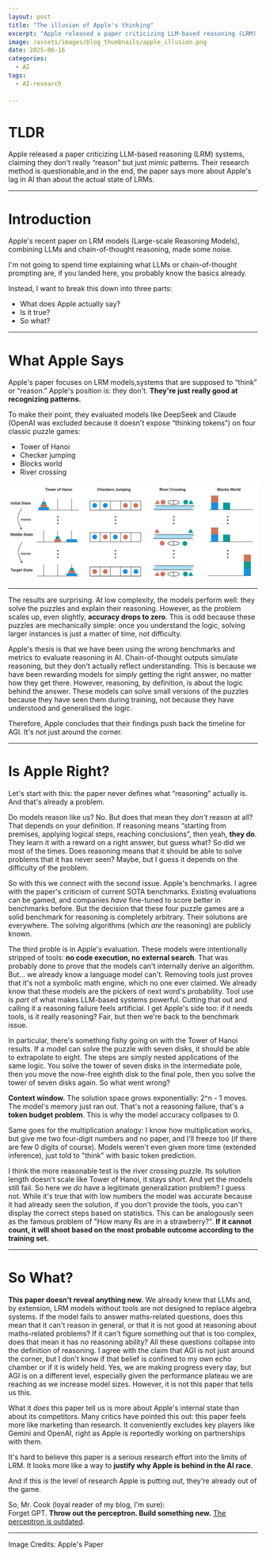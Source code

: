```yaml
---
layout: post
title: "The illusion of Apple's thinking"
excerpt: "Apple released a paper criticizing LLM-based reasoning (LRM) systems, claiming they don't really reason. Is it true? <br/>"
image: /assets/images/blog_thumbnails/apple_illusion.png
date: 2025-06-16
categories: 
  - AI
tags:
  - AI-research

---
```


# TLDR

Apple released a paper criticizing LLM-based reasoning (LRM) systems, claiming they don't really “reason” but just mimic patterns. Their research method is questionable,and in the end, the paper says more about Apple's lag in AI than about the actual state of LRMs.

---

# Introduction

Apple's recent paper on LRM models (Large-scale Reasoning Models), combining LLMs and chain-of-thought reasoning, made some noise.

I'm not going to spend time explaining what LLMs or chain-of-thought prompting are, if you landed here, you probably know the basics already.

Instead, I want to break this down into three parts:

- What does Apple actually say?
- Is it true?
- So what?

---

# What Apple Says

Apple's paper focuses on LRM models,systems that are supposed to “think” or “reason.” Apple's position is: they don't. **They're just really good at recognizing patterns.**

To make their point, they evaluated models like DeepSeek and Claude (OpenAI was excluded because it doesn't expose “thinking tokens”) on four classic puzzle games:

- Tower of Hanoi
- Checker jumping
- Blocks world
- River crossing

![Games example](/assets/images/blog_images/paper-games.png)

---

The results are surprising. At low complexity, the models perform well: they solve the puzzles and explain their reasoning. However, as the problem scales up, even slightly, **accuracy drops to zero**. This is odd because these puzzles are mechanically simple: once you understand the logic, solving larger instances is just a matter of time, not difficulty.

Apple's thesis is that we have been using the wrong benchmarks and metrics to evaluate reasoning in AI. Chain-of-thought outputs simulate reasoning, but they don't actually reflect understanding. This is because we have been rewarding models for simply getting the right answer, no matter how they get there. However, reasoning, by definition, is about the logic behind the answer. These models can solve small versions of the puzzles because they have seen them during training, not because they have understood and generalised the logic.

Therefore, Apple concludes that their findings push back the timeline for AGI. It's not just around the corner.

---

# Is Apple Right?

Let's start with this: the paper never defines what “reasoning” actually is. And that's already a problem.

Do models reason like us? No. But does that mean they _don't_ reason at all? That depends on your definition. If reasoning means “starting from premises, applying logical steps, reaching conclusions”, then yeah, **they do**. They learn it with a reward on a right answer, but guess what? So did we most of the times. Does reasoning means that it should be able to solve problems that it has never seen? Maybe, but I guess it depends on the difficulty of the problem.

So with this we connect with the second issue. Apple's benchmarks. I agree with the paper's criticism of current SOTA benchmarks. Existing evaluations can be gamed, and companies _have_ fine-tuned to score better in benchmarks before. But the decision that these four puzzle games are a solid benchmark for reasoning is completely arbitrary. Their solutions are everywhere. The solving algorithms (which _are_ the reasoning) are publicly known.

The third proble is in Apple's evaluation. These models were intentionally stripped of tools: **no code execution, no external search**. That was probably done to prove that the models can't internally derive an algorithm. But... we already know a language model can't. Removing tools just proves that it's not a symbolic math engine, which no one ever claimed. We already know that these models are the pickers of next word's probability. Tool use is _part_ of what makes LLM-based systems powerful. Cutting that out and calling it a reasoning failure feels artificial. I get Apple's side too: if it needs tools, is it really reasoning? Fair, but then we're back to the benchmark issue.

In particular, there's something fishy going on with the Tower of Hanoi results. If a model can solve the puzzle with seven disks, it should be able to extrapolate to eight. The steps are simply nested applications of the same logic. You solve the tower of seven disks in the intermediate pole, then you move the now-free eighth disk to the final pole, then you solve the tower of seven disks again. So what went wrong?

**Context window.** The solution space grows exponentially: 2^n - 1 moves. The model's memory just ran out. That's not a reasoning failure, that's a **token budget problem**. This is why the model accuracy collpases to 0.

Same goes for the multiplication analogy: I know how multiplication works, but give me two four-digit numbers and no paper, and I'll freeze too (if there are few 0 digits of course). Models weren't even given more time (extended inference), just told to "think" with basic token prediction.

I think the more reasonable test is the river crossing puzzle. Its solution length doesn't scale like Tower of Hanoi, it stays short. And yet the models still fail. So here we _do_ have a legitimate generalization problem? I guess not. While it's true that with low numbers the model was accurate because it had already seen the solution, if you don't provide the tools, you can't display the correct steps based on statistics. This can be analogously seen as the famous problem of "How many Rs are in a strawberry?". **If it cannot count, it will shoot based on the most probable outcome according to the training set.**

---

# So What?

**This paper doesn't reveal anything new.** We already knew that LLMs and, by extension, LRM models without tools are not designed to replace algebra systems. If the model fails to answer maths-related questions, does this mean that it can't reason in general, or that it is not good at reasoning about maths-related problems? If it can't figure something out that is too complex, does that mean it has no reasoning ability? All these questions collapse into the definition of reasoning. I agree with the claim that AGI is not just around the corner, but I don't know if that belief is confined to my own echo chamber or if it is widely held. Yes, we are making progress every day, but AGI is on a different level, especially given the performance plateau we are reaching as we increase model sizes. However, it is not this paper that tells us this.

What it _does_ this paper tell us is more about Apple's internal state than about its competitors. Many critics have pointed this out: this paper feels more like marketing than research. It conveniently excludes key players like Gemini and OpenAI, right as Apple is reportedly working on partnerships with them.

It's hard to believe this paper is a serious research effort into the limits of LRM. It looks more like a way to **justify why Apple is behind in the AI race**.

And if this _is_ the level of research Apple is putting out, they're already out of the game.

So, Mr. Cook (loyal reader of my blog, I'm sure):  
Forget GPT. **Throw out the perceptron. Build something new.** [The perceptron is outdated](https://dariotortorici.github.io/blog/perceptron-is-dead/).

---
Image Credits: Apple's Paper
